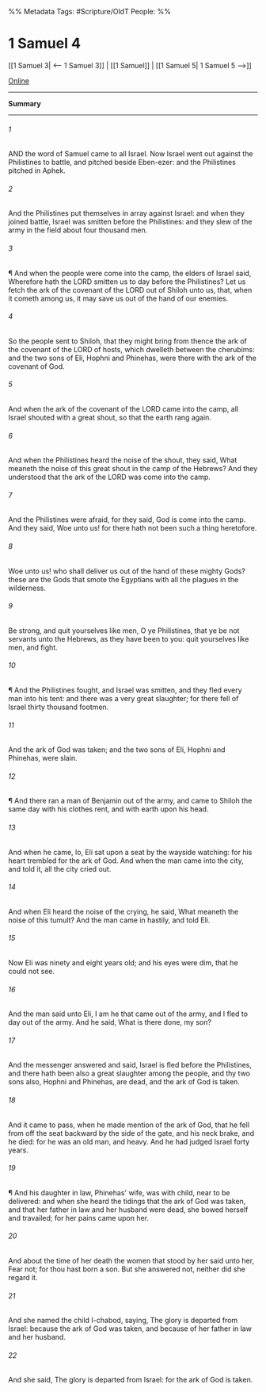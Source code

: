 

%% Metadata
Tags: #Scripture/OldT
People: 
%%
# 1 Samuel 4
[[1 Samuel 3| <-- 1 Samuel 3]] | [[1 Samuel]] | [[1 Samuel 5| 1 Samuel 5 -->]]

[Online](https://churchofjesuschrist.org/study/scriptures/ot/1-sam/4?lang=eng)

---
__Summary__



---

###### 1
AND the word of Samuel came to all Israel.  Now Israel went out against the Philistines to battle, and pitched beside Eben-ezer: and the Philistines pitched in Aphek.
###### 2
And the Philistines put themselves in array against Israel: and when they joined battle, Israel was smitten before the Philistines: and they slew of the army in the field about four thousand men.
###### 3
¶ And when the people were come into the camp, the elders of Israel said, Wherefore hath the LORD smitten us to day before the Philistines?  Let us fetch the ark of the covenant of the LORD out of Shiloh unto us, that, when it cometh among us, it may save us out of the hand of our enemies.
###### 4
So the people sent to Shiloh, that they might bring from thence the ark of the covenant of the LORD of hosts, which dwelleth between the cherubims: and the two sons of Eli, Hophni and Phinehas, were there with the ark of the covenant of God.
###### 5
And when the ark of the covenant of the LORD came into the camp, all Israel shouted with a great shout, so that the earth rang again.
###### 6
And when the Philistines heard the noise of the shout, they said, What meaneth the noise of this great shout in the camp of the Hebrews?  And they understood that the ark of the LORD was come into the camp.
###### 7
And the Philistines were afraid, for they said, God is come into the camp.  And they said, Woe unto us!  for there hath not been such a thing heretofore.
###### 8
Woe unto us!  who shall deliver us out of the hand of these mighty Gods?  these are the Gods that smote the Egyptians with all the plagues in the wilderness.
###### 9
Be strong, and quit yourselves like men, O ye Philistines, that ye be not servants unto the Hebrews, as they have been to you: quit yourselves like men, and fight.
###### 10
¶ And the Philistines fought, and Israel was smitten, and they fled every man into his tent: and there was a very great slaughter; for there fell of Israel thirty thousand footmen.
###### 11
And the ark of God was taken; and the two sons of Eli, Hophni and Phinehas, were slain.
###### 12
¶ And there ran a man of Benjamin out of the army, and came to Shiloh the same day with his clothes rent, and with earth upon his head.
###### 13
And when he came, lo, Eli sat upon a seat by the wayside watching: for his heart trembled for the ark of God.  And when the man came into the city, and told it, all the city cried out.
###### 14
And when Eli heard the noise of the crying, he said, What meaneth the noise of this tumult?  And the man came in hastily, and told Eli.
###### 15
Now Eli was ninety and eight years old; and his eyes were dim, that he could not see.
###### 16
And the man said unto Eli, I am he that came out of the army, and I fled to day out of the army.  And he said, What is there done, my son?
###### 17
And the messenger answered and said, Israel is fled before the Philistines, and there hath been also a great slaughter among the people, and thy two sons also, Hophni and Phinehas, are dead, and the ark of God is taken.
###### 18
And it came to pass, when he made mention of the ark of God, that he fell from off the seat backward by the side of the gate, and his neck brake, and he died: for he was an old man, and heavy.  And he had judged Israel forty years.
###### 19
¶ And his daughter in law, Phinehas' wife, was with child, near to be delivered: and when she heard the tidings that the ark of God was taken, and that her father in law and her husband were dead, she bowed herself and travailed; for her pains came upon her.
###### 20
And about the time of her death the women that stood by her said unto her, Fear not; for thou hast born a son.  But she answered not, neither did she regard it.
###### 21
And she named the child I-chabod, saying, The glory is departed from Israel: because the ark of God was taken, and because of her father in law and her husband.
###### 22
And she said, The glory is departed from Israel: for the ark of God is taken.



